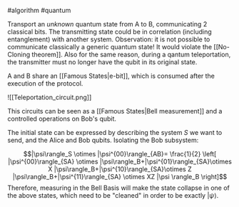 #algorithm #quantum

Transport an *unknown* quantum state from A to B, communicating 2 classical bits. The transmitting state could be in correlation (including entanglement) with another system. 
Observation: it is not possible to communicate classically a generic quantum state! It would violate the [[No-Cloning theorem]]. Also for the same reason, during a qantum teleportation, the transmitter must no longer have the qubit in its original state.

A and B share an [[Famous States|e-bit]], which is consumed after the execution of the protocol.

![[Teleportation_circuit.png]]

This circuits can be seen as a [[Famous States|Bell measurement]] and a controlled operations on Bob's qubit.

The initial state can be expressed by describing the system $S$ we want to send, and the Alice and Bob qubits. Isolating the Bob subsystem:

$$|\psi\rangle_S \otimes |\psi^{00}\rangle_{AB}= \frac{1}{2} \left[ |\psi^{00}\rangle_{SA} \otimes |\psi\rangle_B+|\psi^{01}\rangle_{SA}\otimes X |\psi\rangle_B+|\psi^{10}\rangle_{SA}\otimes Z |\psi\rangle_B+|\psi^{11}\rangle_{SA} \otimes XZ |\psi \rangle_B   \right]$$
Therefore, measuring in the Bell Basis will make the state collapse in one of the above states, which need to be "cleaned" in order to be exactly $|\psi\rangle$.